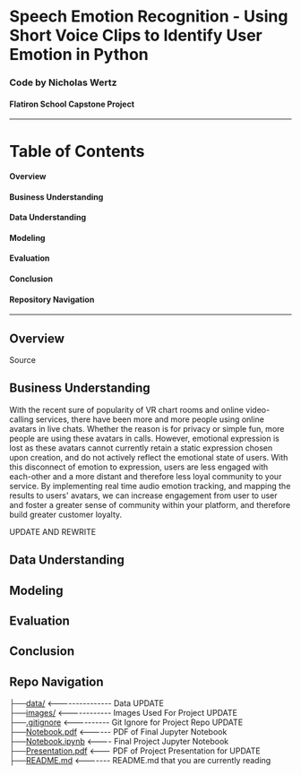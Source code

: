 # **Speech Emotion Recognition** - Using Short Voice Clips to Identify User Emotion in Python
### Code by Nicholas Wertz
#### Flatiron School Capstone Project  
----

# Table of Contents
#### Overview
#### Business Understanding
#### Data Understanding
#### Modeling
#### Evaluation
#### Conclusion
#### Repository Navigation

---

## Overview

Source  


## Business Understanding

With the recent sure of popularity of VR chart rooms and online video-calling services, there have been more and more people using online avatars in live chats. Whether the reason is for privacy or simple fun, more people are using these avatars in calls. However, emotional expression is lost as these avatars cannot currently retain a static expression chosen upon creation, and do not actively reflect the emotional state of users. With this disconnect of emotion to expression, users are less engaged with each-other and a more distant and therefore less loyal community to your service. By implementing real time audio emotion tracking, and mapping the results to users' avatars, we can increase engagement from user to user and foster a greater sense of community within your platform, and therefore build greater customer loyalty.

UPDATE AND REWRITE


## Data Understanding



## Modeling



## Evaluation



## Conclusion



## Repo Navigation 
├──[data/]() <--------------- Data UPDATE <br> 
├──[images/]()     <------------ Images Used For Project UPDATE <br> 
├──[.gitignore]()     <---------- Git Ignore for Project Repo UPDATE <br> 
├──[Notebook.pdf]()     <------ PDF of Final Jupyter Notebook  <br> 
├──[Notebook.ipynb]()     <---- Final Project Jupyter Notebook <br>
├──[Presentation.pdf]()     <--- PDF of Project Presentation for UPDATE <br>
├──[README.md]()     <------- README.md that you are currently reading <br>


